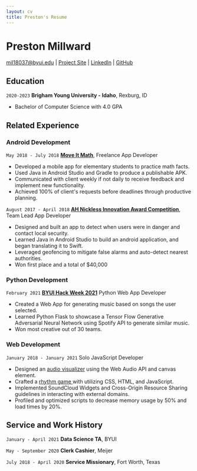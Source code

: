 ```yaml
---
layout: cv
title: Preston's Resume
---
```

# Preston Millward

<div id="webaddress">
<a href="mil18037@byui.edu">mil18037@byui.edu</a>
| <a href="https://display-of-my-projects.glitch.me/">Project Site</a>
| <a href="https://www.linkedin.com/in/preston-millward/">LinkedIn</a>
| <a href="https://github.com/millieTime">GitHub</a>
</div>

<!-- https://www.monique.tech/the-art-of-markdown -->

## Education

`2020-2023`
__Brigham Young University - Idaho__, Rexburg, ID

- Bachelor of Computer Science with 4.0 GPA

## Related Experience

### Android Development

`May 2018 - July 2018`
__<a href="https://moveitmaththesource.com/">Move It Math</a>__, Freelance App Developer

- Developed a mobile app for elementary students to practice math facts.
- Used Java in Android Studio and Gradle to produce a publishable APK.
- Communicated with client weekly if not daily to receive feedback and implement new functionality.
- Achieved 100% of client's requests before deadlines through productive planning.

`August 2017 - April 2018`
__<a href="https://ahninnovationaward.com/Documents/2018_AH_Nickless_Innovation_Award_winners.pdf">AH Nickless Innovation Award Competition</a>__, Team Lead App Developer

- Designed and built an app to detect when users were in danger and contact local security.
- Learned Java in Android Studio to build an android application, and began translating it to Swift.
- Leveraged geofencing to mitigate false alarms and auto-detect nearest authorities.
- Won first place and a total of $40,000

### Python Development

`February 2021`
__<a href="https://byuiscroll.org/byu-idahos-first-hack-week/">BYUI Hack Week 2021</a>__
Python Web App Developer

- Created a Web App for generating music based on songs the user selected.
- Learned Python Flask to showcase a Tensor Flow Generative Adversarial Neural Network using Spotify API to generate similar music.
- Won most creative out of 30 teams.

### Web Development

`January 2018 - January 2021`
Solo JavaScript Developer

- Designed an <a href="https://display-of-my-projects.glitch.me/SuperHex.html">audio visualizer</a> using the Web Audio API and canvas element.
- Crafted a <a href="https://display-of-my-projects.glitch.me/SuperHex.html">rhythm game </a>with utilizing CSS, HTML, and JavaScript.
- Implemented SoundCloud Widgets and Cross-Origin Resource Sharing guidelines in interacting with external domains.
- Profiled and optimized scripts to decrease memory usage by 50% and load times by 20%.

## Service and Work History

`January - April 2021`
__Data Science TA__, BYUI


`May - September 2020`
__Clerk Cashier__, Meijer


`July 2018 - April 2020`
__Service Missionary__, Fort Worth, Texas



<!-- ### Footer

Last updated: May 2013 -->

